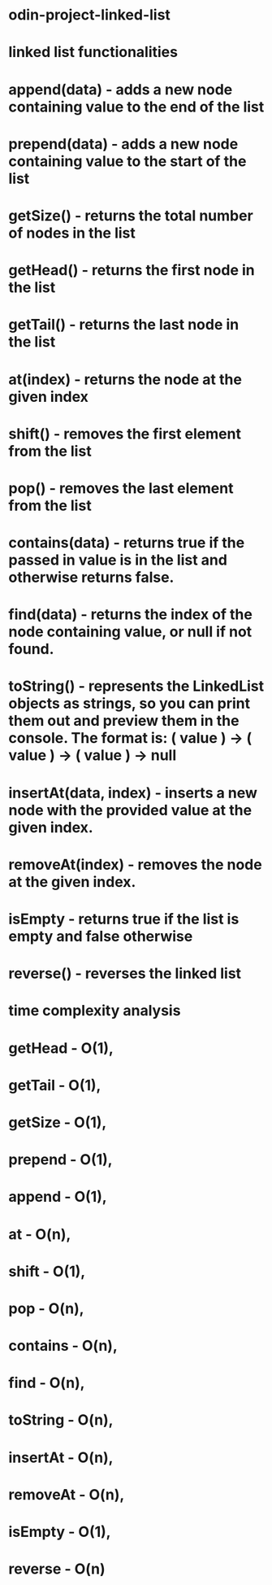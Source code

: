 # odin-project-linked-list
# linked list functionalities

# append(data) - adds a new node containing value to the end of the list
# prepend(data) - adds a new node containing value to the start of the list
# getSize() - returns the total number of nodes in the list
# getHead() - returns the first node in the list
# getTail() - returns the last node in the list
# at(index) - returns the node at the given index
# shift() - removes the first element from the list
# pop() - removes the last element from the list
# contains(data) - returns true if the passed in value is in the list and otherwise returns false.
# find(data) - returns the index of the node containing value, or null if not found.
# toString() - represents the LinkedList objects as strings, so you can print them out and preview them in the console. The format is: ( value ) -> ( value ) -> ( value ) -> null
# insertAt(data, index) - inserts a new node with the provided value at the given index.
# removeAt(index) - removes the node at the given index.
# isEmpty - returns true if the list is empty and false otherwise
# reverse() - reverses the linked list

# time complexity analysis

# getHead - O(1),
# getTail - O(1),
# getSize - O(1),
# prepend - O(1),
# append - O(1),
# at - O(n),
# shift - O(1),
# pop - O(n),
# contains - O(n),
# find - O(n),
# toString - O(n),
# insertAt - O(n),
# removeAt - O(n),
# isEmpty - O(1),
# reverse - O(n)